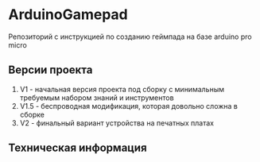 # ArduinoGamepad
Репозиторий с инструкцией по созданию геймпада на базе arduino pro micro

## Версии проекта
1) V1 - начальная версия проекта под сборку с минимальным требуемым набором знаний и инструментов
2) V1.5 - беспроводная модификация, которая довольно сложна в сборке
3) V2 - финальный вариант устройства на печатных платах

## Техническая информация
